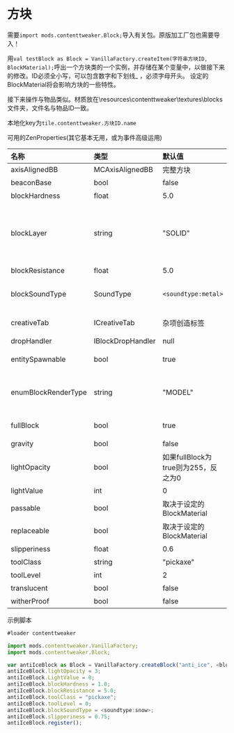 # 方块

需要`import mods.contenttweaker.Block;`导入有关包。原版加工厂包也需要导入！

用`val testBlock as Block = VanillaFactory.createItem(字符串方块ID, BlockMaterial);`呼出一个方块类的一个实例，并存储在某个变量中，以做接下来的修改。ID必须全小写，可以包含数字和下划线\_ ，必须字母开头。 设定的BlockMaterial将会影响方块的一些特性。

接下来操作与物品类似。材质放在\resources\contenttweaker\textures\blocks文件夹，文件名与物品ID一致。

本地化key为`tile.contenttweaker.方块ID.name`

可用的ZenProperties\(其它基本无用，或为事件高级运用\)

| 名称 | 类型 | 默认值 | 描述 |
| :--- | :--- | :--- | :--- |
| axisAlignedBB | MCAxisAlignedBB | 完整方块 | 设置方块碰撞箱 |
| beaconBase | bool | false | 是否可作为信标基座 |
| blockHardness | float | 5.0 | 方块硬度 |
| blockLayer | string | "SOLID" | 可用“SOLID”, “CUTOUT\_MIPPED”, “CUTOUT”, “TRANSLUCENT”之一，如果方块材质有透明的，需用“TRANSLUCENT” |
| blockResistance | float | 5.0 | 方块防爆等级 |
| blockSoundType | SoundType | `<soundtype:metal>` | 设置方块声音，方块放置破坏时的声音，记得记得/ct soundtype指令 |
| creativeTab | ICreativeTab | 杂项创造标签 | 设置物品所在创造标签，记得/ct creativetab指令 |
| dropHandler | IBlockDropHandler | null | 函数，用于设定方块掉落物 |
| entitySpawnable | bool | true | 生物是否可以在这个方块上生成 |
| enumBlockRenderType | string | "MODEL" | 可用“INVISIBLE”, “LIQUID”, “ENTITYBLOCK\_ANIMATED”, “MODEL” 其中之一，用于设定这个方块如何渲染 |
| fullBlock | bool | true | 是否为完整方块，用于渲染和光照计算 |
| gravity | bool | false | 是否受重力影响 |
| lightOpacity | bool | 如果fullBlock为true则为255，反之为0 | 设置不透明度，用于光照计算 |
| lightValue | int | 0 | 设置方块光照等级，最大为15 |
| passable | bool | 取决于设定的BlockMaterial | 玩家是否可通过这个方块 |
| replaceable | bool | 取决于设定的BlockMaterial | 玩家是否可直接替换这个方块，比如原版的草 |
| slipperiness | float | 0.6 | 设置方块滑度，冰为0.98 |
| toolClass | string | "pickaxe" | 设置方块需要什么工具挖掘 |
| toolLevel | int | 2 | 设置方块需要多少挖掘等级 |
| translucent | bool | false | 方块是否为（半）透明 |
| witherProof | bool | false | 方块是否可抵御凋灵爆炸 |

示例脚本

```javascript
#loader contenttweaker

import mods.contenttweaker.VanillaFactory;
import mods.contenttweaker.Block;

var antiIceBlock as Block = VanillaFactory.createBlock("anti_ice", <blockmaterial:ice>);
antiIceBlock.lightOpacity = 3;
antiIceBlock.LightValue = 0;
antiIceBlock.blockHardness = 1.0;
antiIceBlock.blockResistance = 5.0;
antiIceBlock.toolClass = "pickaxe";
antiIceBlock.toolLevel = 0;
antiIceBlock.blockSoundType = <soundtype:snow>;
antiIceBlock.slipperiness = 0.75;
antiIceBlock.register();
```

